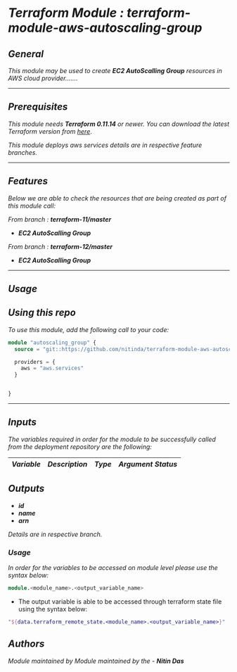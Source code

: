 # _Terraform Module : terraform-module-aws-autoscaling-group_


## _General_

_This module may be used to create_ **_EC2 AutoScalling Group_** _resources in AWS cloud provider......._

---


## _Prerequisites_

_This module needs_ **_Terraform 0.11.14_** _or newer._
_You can download the latest Terraform version from_ [_here_](https://www.terraform.io/downloads.html).

_This module deploys aws services details are in respective feature branches._

---


## _Features_

_Below we are able to check the resources that are being created as part of this module call:_

_From branch :_ **_terraform-11/master_**
* **_EC2 AutoScalling Group_**


_From branch :_ **_terraform-12/master_**
* **_EC2 AutoScalling Group_**


---

## _Usage_

## _Using this repo_

_To use this module, add the following call to your code:_

```tf
module "autoscaling_group" {
  source = "git::https://github.com/nitinda/terraform-module-aws-autoscaling-group.git?ref=master"

  providers = {
    aws = "aws.services"
  }


}
```
---

## _Inputs_

_The variables required in order for the module to be successfully called from the deployment repository are the following:_


|**_Variable_** | **_Description_** | **_Type_** | **_Argument Status_** |
|:----|:----|-----:|-----:|




## _Outputs_

* **_id_**
* **_name_**
* **_arn_**


_Details are in respective branch._

### _Usage_

_In order for the variables to be accessed on module level please use the syntax below:_

```tf
module.<module_name>.<output_variable_name>
```

- The output variable is able to be accessed through terraform state file using the syntax below:

```tf
"${data.terraform_remote_state.<module_name>.<output_variable_name>}"
```


## _Authors_
_Module maintained by Module maintained by the -_ **_Nitin Das_**
